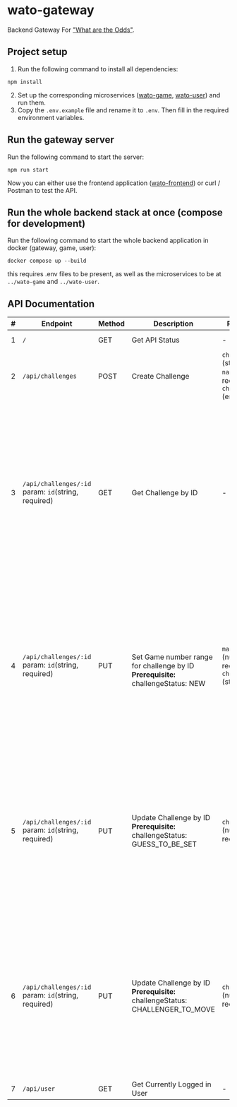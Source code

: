 # wato-gateway
Backend Gateway For ["What are the Odds"](https://github.com/snoozebaumer/wato).

## Project setup
1. Run the following command to install all dependencies:
```
npm install
```
2. Set up the corresponding microservices ([wato-game](https://github.com/snoozebaumer/wato-game), [wato-user](https://github.com/snoozebaumer/wato-user)) and run them.
3. Copy the `.env.example` file and rename it to `.env`. Then fill in the required environment variables.

## Run the gateway server
Run the following command to start the server:
```
npm run start
```
Now you can either use the frontend application ([wato-frontend](https://github.com/snoozebaumer/wato-game)) or curl / Postman to test the API.

## Run the whole backend stack at once (compose for development)
Run the following command to start the whole backend application in docker (gateway, game, user):
```
docker compose up --build
````
this requires .env files to be present, as well as the microservices to be at `../wato-game` and `../wato-user`.

## API Documentation
| # | Endpoint                                               | Method | Description                                                                                | Request Body                                                                                      | Response Body                                                                                                                                                                                                                                                                                                              |
|---|--------------------------------------------------------| ------ |--------------------------------------------------------------------------------------------|---------------------------------------------------------------------------------------------------|----------------------------------------------------------------------------------------------------------------------------------------------------------------------------------------------------------------------------------------------------------------------------------------------------------------------------|
| 1 | `/`                                                    | GET    | Get API Status                                                                             | -                                                                                                 | "wato API is running."                                                                                                                                                                                                                                                                                                     |
| 2 | `/api/challenges`                                      | POST   | Create Challenge                                                                           | `challenge` (string, required)<br>`name` (string, required)<br>`challengeStatus` (enum, required) | `id` (string)                                                                                                                                                                                                                                                                                                              |
| 3 | `/api/challenges/:id`<br>param: `id`(string, required) | GET    | Get Challenge by ID                                                                        | -                                                                                                 | `id` (string)<br>`challenge` (string)<br>`challengerId` (string)<br>`challengerName` (string)<br>`challengeeId` (string, optional)<br>`challengeeName` (string, optional)<br>`challengeStatus` (string)<br>`maxRange` (number, optional)<br>`challengerNumber` (number, optional)<br>`challengeeNumber` (number, optional) |
| 4 | `/api/challenges/:id`<br>param: `id`(string, required)                                  | PUT    | <br>Set Game number range for challenge by ID<br>**Prerequisite:**<br> challengeStatus: NEW | `maxRange` (number, required)<br>`challengeeName` (string, required)                                                                     | `id` (string)<br>`challengerId` (string)<br>`challengerName` (string)<br>`challengeeId` (string, optional)<br>`challengeeName` (string, optional)<br>`challengeStatus` (string)<br>`maxRange` (number, optional)<br>`challengerNumber` (number, optional)<br>`challengeeNumber` (number, optional)                         |
| 5 | `/api/challenges/:id`<br>param: `id`(string, required)                                  | PUT    | Update Challenge by ID<br>**Prerequisite:**<br> challengeStatus: GUESS_TO_BE_SET                                        | `challengeeNumber` (number, required)                      | `id` (string)<br>`challengerId` (string)<br>`challengerName` (string)<br>`challengeeId` (string, optional)<br>`challengeeName` (string, optional)<br>`challengeStatus` (string)<br>`maxRange` (number, optional)<br>`challengerNumber` (number, optional)<br>`challengeeNumber` (number, optional)                         |
| 6 | `/api/challenges/:id`<br>param: `id`(string, required)                                  | PUT    | Update Challenge by ID  <br>**Prerequisite:**<br> challengeStatus: CHALLENGER_TO_MOVE                                     | `challengerNumber` (number, required)                                                             | `id` (string)<br>`challengerId` (string)<br>`challengerName` (string)<br>`challengeeId` (string, optional)<br>`challengeeName` (string, optional)<br>`challengeStatus` (string)<br>`maxRange` (number, optional)<br>`challengerNumber` (number, optional)<br>`challengeeNumber` (number, optional)                         |
| 7 | `/api/user`                                            | GET    | Get Currently Logged in User                                                               | -                                                                                                 | `id` (string)<br>`name` (string)                                                                                                                                                                                                                                                                                           |


